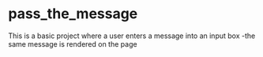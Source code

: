 # pass_the_message
This is a basic project where a user enters a message into an input box
-the same message is rendered on the page

